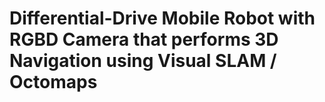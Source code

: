 # Differential-Drive Mobile Robot with RGBD Camera that performs 3D Navigation using Visual SLAM / Octomaps




